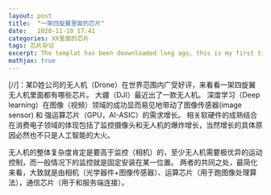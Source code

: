 ```yaml
---
layout: post
title:  "一架四旋翼里面的芯片"
date:   2020-11-10 17:41
categories: XX里面的芯片
tags: 芯片杂记
excerpt: The templat has been doownloaded long ago, this is my first time to write the blog.
mathjax: true
---
```


[//]：某D姓公司的无人机（Drone）在世界范围内广受好评，来看看一架四旋翼无人机里面都有哪些芯片。
大疆（DJI）最近出了一款无人机。
深度学习（Deep learning）在图像（视频）领域的成功显而易见地带动了图像传感器(image sensor) 和 强运算芯片（GPU，AI-ASIC）的需求增长。
相关软硬件的成熟结合在消费电子领域的体现包括了监控摄像头和无人机的爆炸增长，当然增长的具体原因必然也不只是人工智能的大火。

无人机的整体复杂度肯定是要高于监控（相机）的，至少无人机需要极优异的运动控制，而一般情况下的监控就是固定安装在某一位置。
两者的共同之处，最简化来看，大致就是由相机（光学器件+图像传感器）、运算芯片（用于跑图像处理算法），通信芯片（用于和服务端连接）。

